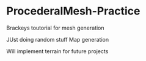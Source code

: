 # ProcederalMesh-Practice
Brackeys toutorial for mesh generation

JUst doing random stuff
Map generation 

Will implement terrain for future projects

